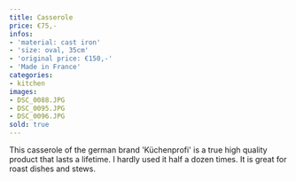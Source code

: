 ```yaml
---
title: Casserole
price: €75,-
infos:
- 'material: cast iron'
- 'size: oval, 35cm'
- 'original price: €150,-'
- 'Made in France'
categories:
- kitchen
images:
- DSC_0088.JPG
- DSC_0095.JPG
- DSC_0096.JPG
sold: true
---
```


This casserole of the german brand 'Küchenprofi' is a true high quality product that lasts a lifetime. I hardly used it half a dozen times. It is great for roast dishes and stews.
